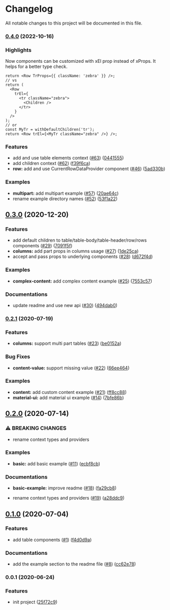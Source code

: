 # Changelog

All notable changes to this project will be documented in this file.

### [0.4.0](https://github.com/sahabpardaz/ctablex/compare/v0.3.0...v0.4.0) (2022-10-16)

### Highlights

Now components can be customized with xEl prop instead of xProps. It helps for a better type check.

```tsx
return <Row TrProps={{ className: 'zebra' }} />;
// vs
return (
  <Row
    trEl={
      <tr className="zebra">
        <Children />
      </tr>
    }
  />
);
// or
const MyTr = withDefaultChildren('tr');
return <Row trEl={<MyTr className="zebra" />} />;
```

### Features

- add and use table elements context ([#63](https://github.com/sahabpardaz/ctablex/issues/63)) ([0441555](https://github.com/sahabpardaz/ctablex/commit/0441555b21e0412a631a072eb0535363232ec5ff))
- add children context ([#62](https://github.com/sahabpardaz/ctablex/issues/62)) ([f39f6ca](https://github.com/sahabpardaz/ctablex/commit/f39f6ca10229615d06112cd051de1e9046ef2fdf))
- **row:** add and use CurrentRowDataProvider component ([#46](https://github.com/sahabpardaz/ctablex/issues/46)) ([5ad330b](https://github.com/sahabpardaz/ctablex/commit/5ad330b1d96155cea227a0cd831e9e21aee1c2c9))

### Examples

- **multipart:** add multipart example ([#57](https://github.com/sahabpardaz/ctablex/issues/57)) ([20ae64c](https://github.com/sahabpardaz/ctablex/commit/20ae64c9f17f9b853392873d5205e740f3769caa))
- rename example directory names ([#52](https://github.com/sahabpardaz/ctablex/issues/52)) ([53f1a22](https://github.com/sahabpardaz/ctablex/commit/53f1a22b6b8fb1486313e6c114ab58554165d797))

## [0.3.0](https://github.com/sahabpardaz/ctablex/compare/v0.2.1...v0.3.0) (2020-12-20)

### Features

- add default children to table/table-body/table-header/row/rows components ([#29](https://github.com/sahabpardaz/ctablex/issues/29)) ([7091f5f](https://github.com/sahabpardaz/ctablex/commit/7091f5fb389e21e635752167556a2a6127fd1d97))
- **columns:** add part props in columns usage ([#27](https://github.com/sahabpardaz/ctablex/issues/27)) ([1de25ca](https://github.com/sahabpardaz/ctablex/commit/1de25ca6e52771caa22ee735164fcff534233970))
- accept and pass props to underlying components ([#28](https://github.com/sahabpardaz/ctablex/issues/28)) ([d672f4d](https://github.com/sahabpardaz/ctablex/commit/d672f4d914f5a1b7ce5c0480e782dc33550782fe))

### Examples

- **complex-content:** add complex content example ([#25](https://github.com/sahabpardaz/ctablex/issues/25)) ([7553c57](https://github.com/sahabpardaz/ctablex/commit/7553c57f57f29e29e146c4795ff9f93fc414dd37))

### Documentations

- update readme and use new api ([#30](https://github.com/sahabpardaz/ctablex/issues/30)) ([494dab0](https://github.com/sahabpardaz/ctablex/commit/494dab029130c27be2cbcc56944ad770479327a1))

### [0.2.1](https://github.com/sahabpardaz/ctablex/compare/v0.2.0...v0.2.1) (2020-07-19)

### Features

- **columns:** support multi part tables ([#23](https://github.com/sahabpardaz/ctablex/issues/23)) ([be0152a](https://github.com/sahabpardaz/ctablex/commit/be0152aa65816b70887751a1421cb9c8464dbc58))

### Bug Fixes

- **content-value:** support missing value ([#22](https://github.com/sahabpardaz/ctablex/issues/22)) ([66ee464](https://github.com/sahabpardaz/ctablex/commit/66ee464917de6f2d8a4ab3e1b365c5ede46ff967))

### Examples

- **content:** add custom content example ([#21](https://github.com/sahabpardaz/ctablex/issues/21)) ([ff8cc88](https://github.com/sahabpardaz/ctablex/commit/ff8cc88a8f27fc3232e0513f118b72adba83ca66))
- **material-ui:** add material ui example ([#14](https://github.com/sahabpardaz/ctablex/issues/14)) ([7bfe86b](https://github.com/sahabpardaz/ctablex/commit/7bfe86bc8902de2c823289f103fb5d156901f93d))

## [0.2.0](https://github.com/sahabpardaz/ctablex/compare/v0.1.0...v0.2.0) (2020-07-14)

### ⚠ BREAKING CHANGES

- rename context types and providers

### Examples

- **basic:** add basic example ([#11](https://github.com/sahabpardaz/ctablex/issues/11)) ([ecbf8cb](https://github.com/sahabpardaz/ctablex/commit/ecbf8cb2c52a5be5785e7c1dcca2547c8242df85))

### Documentations

- **basic-example:** improve readme ([#18](https://github.com/sahabpardaz/ctablex/issues/18)) ([fa29cb8](https://github.com/sahabpardaz/ctablex/commit/fa29cb84c654f3d4b6fa81796d407f17d367ccf1))

* rename context types and providers ([#19](https://github.com/sahabpardaz/ctablex/issues/19)) ([a28ddc9](https://github.com/sahabpardaz/ctablex/commit/a28ddc9d1ab0c51d67bbf27c283d19f205f32fcf))

## [0.1.0](https://github.com/sahabpardaz/ctablex/compare/v0.0.1...v0.1.0) (2020-07-04)

### Features

- add table components ([#1](https://github.com/sahabpardaz/ctablex/issues/1)) ([f4d0d9a](https://github.com/sahabpardaz/ctablex/commit/f4d0d9ad43581f77ddebbec9b863f2c4557d114b))

### Documentations

- add the example section to the readme file ([#8](https://github.com/sahabpardaz/ctablex/issues/8)) ([cc62e78](https://github.com/sahabpardaz/ctablex/commit/cc62e7881cce56f2d7fe424ab5e01d13147d525b))

### 0.0.1 (2020-06-24)

### Features

- init project ([25f72c9](https://github.com/sahabpardaz/ctablex/commit/25f72c94c5852224d10de8b3c1373284eeece743))
